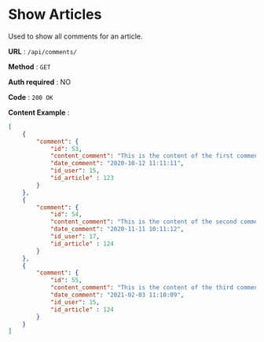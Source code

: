 # Show Articles

Used to show all comments for an article.

**URL** : `/api/comments/`

**Method** : `GET`

**Auth required** : NO

**Code** : `200 OK`

**Content Example** :

```json
[
    {
        "comment": {
            "id": 53,
            "content_comment": "This is the content of the first comment",
            "date_comment": "2020-10-12 11:11:11",
            "id_user": 15,
            "id_article" : 123
        }
    },
    {
        "comment": {
            "id": 54,
            "content_comment": "This is the content of the second comment",
            "date_comment": "2020-11-11 10:11:12",
            "id_user": 17,
            "id_article" : 124
        }
    },
    {
        "comment": {
            "id": 55,
            "content_comment": "This is the content of the third comment",
            "date_comment": "2021-02-03 11:10:09",
            "id_user": 15,
            "id_article" : 124
        }
    }
]
```